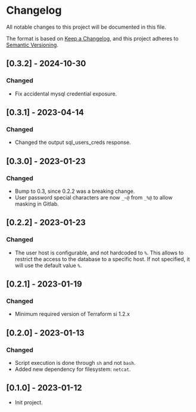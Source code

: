# Changelog

All notable changes to this project will be documented in this file.

The format is based on [Keep a Changelog](https://keepachangelog.com/en/1.0.0/),
and this project adheres
to [Semantic Versioning](https://semver.org/spec/v2.0.0.html).


## [0.3.2] - 2024-10-30

### Changed

- Fix accidental mysql credential exposure.

## [0.3.1] - 2023-04-14

### Changed

- Changed the output sql_users_creds response.

## [0.3.0] - 2023-01-23

### Changed

- Bump to 0.3, since 0.2.2 was a breaking change.
- User password special characters are now `_~@` from `_%@` to allow masking in Gitlab.

## [0.2.2] - 2023-01-23

### Changed

- The user host is configurable, and not hardcoded to `%`. This allows to
  restrict the access to the database to a specific host. If not specified, it
  will use the default value `%`.

## [0.2.1] - 2023-01-19

### Changed

- Minimum required version of Terraform si 1.2.x

## [0.2.0] - 2023-01-13

### Changed

- Script execution is done through `sh` and not `bash`.
- Added new dependency for filesystem: `netcat`.

## [0.1.0] - 2023-01-12

- Init project.
